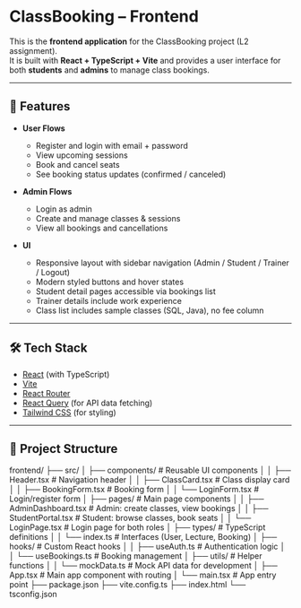 # ClassBooking – Frontend

This is the **frontend application** for the ClassBooking project (L2 assignment).  
It is built with **React + TypeScript + Vite** and provides a user interface for both **students** and **admins** to manage class bookings.

---

## 🚀 Features

- **User Flows**
  - Register and login with email + password
  - View upcoming sessions
  - Book and cancel seats
  - See booking status updates (confirmed / canceled)

- **Admin Flows**
  - Login as admin
  - Create and manage classes & sessions
  - View all bookings and cancellations

- **UI**
  - Responsive layout with sidebar navigation (Admin / Student / Trainer / Logout)
  - Modern styled buttons and hover states
  - Student detail pages accessible via bookings list
  - Trainer details include work experience
  - Class list includes sample classes (SQL, Java), no fee column

---

## 🛠️ Tech Stack

- [React](https://react.dev/) (with TypeScript)
- [Vite](https://vitejs.dev/)
- [React Router](https://reactrouter.com/)
- [React Query](https://tanstack.com/query/latest) (for API data fetching)
- [Tailwind CSS](https://tailwindcss.com/) (for styling)

---

## 📂 Project Structure

frontend/
├── src/
│ ├── components/ # Reusable UI components
│ │ ├── Header.tsx # Navigation header
│ │ ├── ClassCard.tsx # Class display card
│ │ ├── BookingForm.tsx # Booking form
│ │ └── LoginForm.tsx # Login/register form
│ ├── pages/ # Main page components
│ │ ├── AdminDashboard.tsx # Admin: create classes, view bookings
│ │ ├── StudentPortal.tsx # Student: browse classes, book seats
│ │ └── LoginPage.tsx # Login page for both roles
│ ├── types/ # TypeScript definitions
│ │ └── index.ts # Interfaces (User, Lecture, Booking)
│ ├── hooks/ # Custom React hooks
│ │ ├── useAuth.ts # Authentication logic
│ │ └── useBookings.ts # Booking management
│ ├── utils/ # Helper functions
│ │ └── mockData.ts # Mock API data for development
│ ├── App.tsx # Main app component with routing
│ └── main.tsx # App entry point
├── package.json
├── vite.config.ts
├── index.html
└── tsconfig.json
